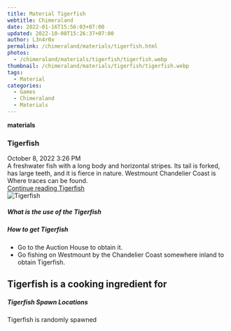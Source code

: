 ```yaml
---
title: Material Tigerfish
webtitle: Chimeraland
date: 2022-01-16T15:56:03+07:00
updated: 2022-10-08T15:26:37+07:00
author: L3n4r0x
permalink: /chimeraland/materials/tigerfish.html
photos:
  - /chimeraland/materials/tigerfish/tigerfish.webp
thumbnail: /chimeraland/materials/tigerfish/tigerfish.webp
tags:
  - Material
categories:
  - Games
  - Chimeraland
  - Materials
---
```


<section id="bootstrap-wrapper">
  <link
    rel="stylesheet"
    href="https://cdn.statically.io/gh/dimaslanjaka/Web-Manajemen/40ac3225/css/bootstrap-4.5-wrapper.css"
  />
  <div
    class="row g-0 border rounded overflow-hidden flex-md-row mb-4 shadow-sm position-relative"
  >
    <div class="col p-4 d-flex flex-column position-static">
      <strong class="d-inline-block mb-2 text-success">materials</strong>
      <h3 class="mb-0">Tigerfish</h3>
      <div class="mb-1 text-muted">October 8, 2022 3:26 PM</div>
      <div class="mb-2 border p-1">
        A freshwater fish with a long body and horizontal stripes. Its tail is
        forked, has large teeth, and it is fierce in nature. Westmount
        Chandelier Coast is Where traces can be found.
      </div>
      <a href="#" class="stretched-link d-none">Continue reading Tigerfish</a>
    </div>
    <div class="col-auto d-none d-lg-block">
      <img
        src="/chimeraland/materials/tigerfish/tigerfish.webp"
        alt="Tigerfish"
      />
    </div>
  </div>
  <div class="row">
    <div class="col-lg-6 col-12 mb-2">
      <div class="card">
        <div class="card-body">
          <h5 class="card-title">What is the use of the Tigerfish</h5>
          <div class="card-text"><ul></ul></div>
        </div>
      </div>
    </div>
    <div class="col-lg-6 col-12 mb-2">
      <div class="card">
        <div class="card-body">
          <h5 class="card-title">How to get Tigerfish</h5>
          <div class="card-text">
            <ul>
              <li>Go to the Auction House to obtain it.</li>
              <li>
                Go fishing on Westmount by the Chandelier Coast somewhere inland
                to obtain Tigerfish.
              </li>
            </ul>
          </div>
        </div>
      </div>
    </div>
    <div class="col-lg-6 col-12 mb-2">
      <h2 id="cookable">Tigerfish is a cooking ingredient for</h2>
    </div>
    <div class="col-12 mb-2">
      <h5>Tigerfish Spawn Locations</h5>
      <p>Tigerfish is randomly spawned</p>
    </div>
  </div>
</section>